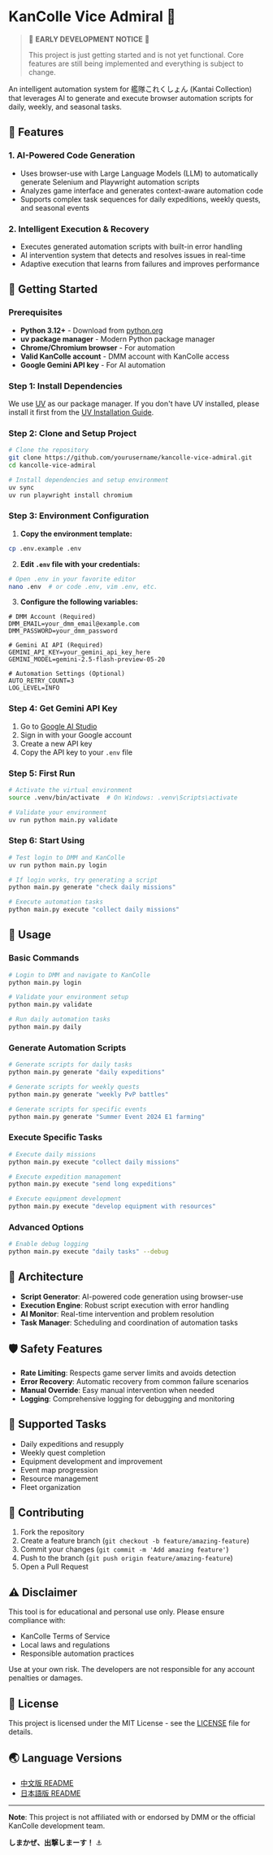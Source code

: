 # KanColle Vice Admiral 🚢

> 🚧 **EARLY DEVELOPMENT NOTICE** 🚧
> 
> This project is just getting started and is not yet functional. Core features are still being implemented and everything is subject to change.

An intelligent automation system for 艦隊これくしょん (Kantai Collection) that leverages AI to generate and execute browser automation scripts for daily, weekly, and seasonal tasks.

## 🎯 Features

### 1. AI-Powered Code Generation
- Uses browser-use with Large Language Models (LLM) to automatically generate Selenium and Playwright automation scripts
- Analyzes game interface and generates context-aware automation code
- Supports complex task sequences for daily expeditions, weekly quests, and seasonal events

### 2. Intelligent Execution & Recovery
- Executes generated automation scripts with built-in error handling
- AI intervention system that detects and resolves issues in real-time
- Adaptive execution that learns from failures and improves performance

## 🚀 Getting Started

### Prerequisites
- **Python 3.12+** - Download from [python.org](https://www.python.org/downloads/)
- **uv package manager** - Modern Python package manager
- **Chrome/Chromium browser** - For automation
- **Valid KanColle account** - DMM account with KanColle access
- **Google Gemini API key** - For AI automation

### Step 1: Install Dependencies

We use [UV](https://docs.astral.sh/uv/) as our package manager. If you don't have UV installed, please install it first from the [UV Installation Guide](https://docs.astral.sh/uv/getting-started/installation/).

### Step 2: Clone and Setup Project

```bash
# Clone the repository
git clone https://github.com/yourusername/kancolle-vice-admiral.git
cd kancolle-vice-admiral

# Install dependencies and setup environment
uv sync
uv run playwright install chromium
```

### Step 3: Environment Configuration

1. **Copy the environment template:**
```bash
cp .env.example .env
```

2. **Edit `.env` file with your credentials:**
```bash
# Open .env in your favorite editor
nano .env  # or code .env, vim .env, etc.
```

3. **Configure the following variables:**
```env
# DMM Account (Required)
DMM_EMAIL=your_dmm_email@example.com
DMM_PASSWORD=your_dmm_password

# Gemini AI API (Required)
GEMINI_API_KEY=your_gemini_api_key_here
GEMINI_MODEL=gemini-2.5-flash-preview-05-20

# Automation Settings (Optional)
AUTO_RETRY_COUNT=3
LOG_LEVEL=INFO
```

### Step 4: Get Gemini API Key

1. Go to [Google AI Studio](https://aistudio.google.com/)
2. Sign in with your Google account
3. Create a new API key
4. Copy the API key to your `.env` file

### Step 5: First Run

```bash
# Activate the virtual environment
source .venv/bin/activate  # On Windows: .venv\Scripts\activate

# Validate your environment
uv run python main.py validate
```

### Step 6: Start Using

```bash
# Test login to DMM and KanColle
uv run python main.py login

# If login works, try generating a script
python main.py generate "check daily missions"

# Execute automation tasks
python main.py execute "collect daily missions"
```

## 📖 Usage

### Basic Commands

```bash
# Login to DMM and navigate to KanColle
python main.py login

# Validate your environment setup
python main.py validate

# Run daily automation tasks
python main.py daily
```

### Generate Automation Scripts
```bash
# Generate scripts for daily tasks
python main.py generate "daily expeditions"

# Generate scripts for weekly quests
python main.py generate "weekly PvP battles"

# Generate scripts for specific events
python main.py generate "Summer Event 2024 E1 farming"
```

### Execute Specific Tasks
```bash
# Execute daily missions
python main.py execute "collect daily missions"

# Execute expedition management
python main.py execute "send long expeditions"

# Execute equipment development
python main.py execute "develop equipment with resources"
```

### Advanced Options
```bash
# Enable debug logging
python main.py execute "daily tasks" --debug
```

## 🔧 Architecture

- **Script Generator**: AI-powered code generation using browser-use
- **Execution Engine**: Robust script execution with error handling
- **AI Monitor**: Real-time intervention and problem resolution
- **Task Manager**: Scheduling and coordination of automation tasks

## 🛡️ Safety Features

- **Rate Limiting**: Respects game server limits and avoids detection
- **Error Recovery**: Automatic recovery from common failure scenarios
- **Manual Override**: Easy manual intervention when needed
- **Logging**: Comprehensive logging for debugging and monitoring

## 📝 Supported Tasks

- Daily expeditions and resupply
- Weekly quest completion
- Equipment development and improvement
- Event map progression
- Resource management
- Fleet organization

## 🤝 Contributing

1. Fork the repository
2. Create a feature branch (`git checkout -b feature/amazing-feature`)
3. Commit your changes (`git commit -m 'Add amazing feature'`)
4. Push to the branch (`git push origin feature/amazing-feature`)
5. Open a Pull Request

## ⚠️ Disclaimer

This tool is for educational and personal use only. Please ensure compliance with:
- KanColle Terms of Service
- Local laws and regulations
- Responsible automation practices

Use at your own risk. The developers are not responsible for any account penalties or damages.

## 📄 License

This project is licensed under the MIT License - see the [LICENSE](LICENSE) file for details.

## 🌏 Language Versions

- [中文版 README](README.zh.md)
- [日本語版 README](README.ja.md)

---

**Note**: This project is not affiliated with or endorsed by DMM or the official KanColle development team.

**しまかぜ、出撃しまーす！** ⚓ 
